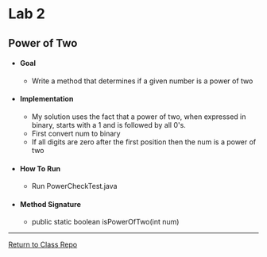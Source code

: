 # Lab 2
## Power of Two

- #### Goal
  - Write a method that determines if a given number is a power of two
- #### Implementation
  - My solution uses the fact that a power of two, when expressed in binary, starts with a 1 and is followed by all 0's. 
  - First convert num to binary
  - If all digits are zero after the first position then the num is a power of two
- #### How To Run
  - Run PowerCheckTest.java
- #### Method Signature
  - public static boolean isPowerOfTwo(int num)

---
[Return to Class Repo](https://github.com/andrewjknapp/CS113_Data_Structures)